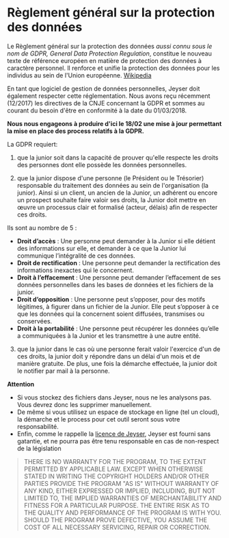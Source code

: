 # Règlement général sur la protection des données

Le Règlement général sur la protection des données *aussi connu sous le nom de GDPR, General Data Protection Regulation*, constitue le nouveau texte de référence européen en matière de protection des données à caractère personnel. ll renforce et unifie la protection des données pour les individus au sein de l'Union européenne. [Wikipedia](https://fr.wikipedia.org/wiki/R%C3%A8glement_g%C3%A9n%C3%A9ral_sur_la_protection_des_donn%C3%A9es)

En tant que logiciel de gestion de données personnelles, Jeyser doit également respecter cette réglementation. 
Nous avons reçu récemment (12/2017) les directives de la CNJE concernant la GDPR et sommes au courant du besoin d'être en conformité à la date du 01/03/2018.

**Nous nous engageons à produire d'ici le 18/02 une mise à jour permettant la mise en place des process relatifs à la GDPR.**

La GDPR requiert: 

1. que la junior soit dans la capacité de prouver qu'elle respecte les droits des personnes dont elle possède les données personnelles.


2. que la junior dispose d'une personne (le Président ou le Trésorier) responsable du traitement des données au sein de l'organisation (la junior). Ainsi si un client, un ancien de la Junior, un adhérent ou encore un prospect souhaite faire valoir ses droits, la Junior doit mettre en œuvre un processus clair et formalisé (acteur, délais) afin de respecter ces droits.

Ils sont au nombre de 5 :  
 
 * **Droit d’accès** : Une personne peut demander à la Junior si elle détient des informations sur elle, et demander à ce que la Junior lui communique l’intégralité de ces données. 
 * **Droit de rectification** : Une personne peut demander la rectification des informations inexactes qui le concernent. 
 * **Droit à l’effacement** : Une personne peut demander l’effacement de ses données personnelles dans les bases de données et les fichiers de la junior. 
 * **Droit d’opposition** : Une personne peut s’opposer, pour des motifs légitimes, à figurer dans un fichier de la Junior. Elle peut s’opposer à ce que les données qui la concernent soient diffusées, transmises ou conservées. 
 * **Droit à la portabilité** : Une personne peut récupérer les données qu’elle a communiquées à la Junior et les transmettre à une autre entité. 

	
3. que la junior dans le cas où une personne ferait valoir l'exercice d'un de ces droits, la junior doit y répondre dans un délai d'un mois et de manière gratuite. De plus, une fois la démarche effectuée, la junior doit le notifier par mail à la personne.


**Attention**

 * Si vous stockez des fichiers dans Jeyser, nous ne les analysons pas. Vous devrez donc les supprimer manuellement. 
 * De même si vous utilisez un espace de stockage en ligne (tel un cloud), la démarche et le process pour cet outil seront sous votre responsabilité.
 * Enfin, comme le rappelle la [licence de Jeyser](https://github.com/n7consulting/Incipio/blob/master/LICENSE), Jeyser est fourni sans gatantie, et ne pourra pas être tenu responsable en cas de non-respect de la législation
 
 > THERE IS NO WARRANTY FOR THE PROGRAM, TO THE EXTENT PERMITTED BY
> APPLICABLE LAW.  EXCEPT WHEN OTHERWISE STATED IN WRITING THE COPYRIGHT
> HOLDERS AND/OR OTHER PARTIES PROVIDE THE PROGRAM "AS IS" WITHOUT WARRANTY
> OF ANY KIND, EITHER EXPRESSED OR IMPLIED, INCLUDING, BUT NOT LIMITED TO,
> THE IMPLIED WARRANTIES OF MERCHANTABILITY AND FITNESS FOR A PARTICULAR
> PURPOSE.  THE ENTIRE RISK AS TO THE QUALITY AND PERFORMANCE OF THE PROGRAM
> IS WITH YOU.  SHOULD THE PROGRAM PROVE DEFECTIVE, YOU ASSUME THE COST OF
> ALL NECESSARY SERVICING, REPAIR OR CORRECTION.
